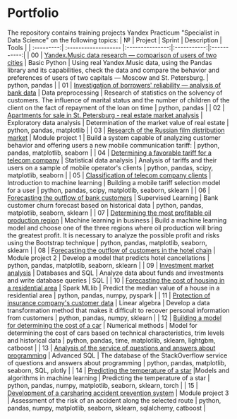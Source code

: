 # Portfolio

The repository contains training projects Yandex Practicum "Specialist in Data Science" on the following topics:
| №          | Project              | Sprint              | Description     | Tools       |
| :---------:| :------------------- |:---------------:|:-----------:|:-----------:|
| 00         | [Yandex.Music data research — comparison of users of two cities]([https://github.com/Dievpo/Yandex_Practicum/tree/master/01_Data_preprocessing](https://github.com/Dievpo/Portfolio/tree/master/00_Basic_Python)) | Basic Python | Using real Yandex.Music data, using the Pandas library and its capabilities, check the data and compare the behavior and preferences of users of two capitals — Moscow and St. Petersburg. | python, pandas |
| 01         | [Investigation of borrowers' reliability — analysis of bank data](https://github.com/Dievpo/Yandex_Practicum/tree/master/01_Data_preprocessing) | Data preprocessing   | Research of statistics on the solvency of customers. The influence of marital status and the number of children of the client on the fact of repayment of the loan on time | python, pandas |
| 02         | [Apartments for sale in St. Petersburg - real estate market analysis](https://github.com/Dievpo/Yandex_Practicum/tree/master/02_Exploratory_data_analysis) | Exploratory data analysis | Determination of the market value of real estate | python, pandas, matplotlib |
| 03         | [Research of the Russian film distribution market](https://github.com/Dievpo/Portfolio/tree/master/03_Module_project_1) | Module project 1 | Build a system capable of analyzing customer behavior and offering users a new mobile communication tariff: | python, pandas, matplotlib, seaborn |
| 04         | [Determining a favorable tariff for a telecom company](https://github.com/Dievpo/Portfolio/tree/master/04_Statistical_data_analysis) | Statistical data analysis | Analysis of tariffs and their users on a sample of mobile operator's clients | python, pandas, scipy, matplotlib, seaborn |
| 05         | [Classification of telecom company clients](https://github.com/Dievpo/Portfolio/tree/master/05_Introduction_to_machine_learning) | Introduction to machine learning | Building a mobile tariff selection model for a user | python, pandas, scipy, matplotlib, seaborn, sklearn |
| 06         | [Forecasting the outflow of bank customers](https://github.com/Dievpo/Portfolio/tree/master/06_Supervised_learning) | Supervised Learning | Bank customer churn forecast based on historical data | python, pandas, matplotlib, seaborn, sklearn |
| 07         | [Determining the most profitable oil production region](https://github.com/Dievpo/Portfolio/tree/master/07_Machine_learning_in_business) | Machine learning in business | Build a machine learning model and choose one of the three regions where oil production will bring the greatest profit. It is necessary to analyze the possible profit and risks using the Bootstrap technique | python, pandas, matplotlib, seaborn, sklearn |
| 08         | [Forecasting the outflow of customers in the hotel chain](https://github.com/Dievpo/Portfolio/tree/master/08_Module_project_2) | Module project 2 | Develop a model that predicts hotel cancellations | python, pandas, matplotlib, seaborn, sklearn |
| 09         | [Investment market analysis](https://github.com/Dievpo/Portfolio/tree/master/09_Databases_and_SQL) | Databases and SQL | Analyze data about funds and investments and write database queries | SQL |
| 10         | [Forecasting the cost of housing in a residential area](https://github.com/Dievpo/Portfolio/tree/master/10_Spark_MLlib) | Spark MLlib | Predict the median value of a house in a residential area | python, pandas, numpy, pyspark |
| 11         | [Protection of insurance company's customer data](https://github.com/Dievpo/Portfolio/tree/master/11_Linear_algebra) | Linear algebra | Develop a data transformation method that makes it difficult to recover personal information from customers |  python, pandas, numpy, sklearn |
| 12         | [Building a model for determining the cost of a car](https://github.com/Dievpo/Portfolio/tree/master/12_Numerical_methods) | Numerical methods | Model for determining the cost of cars based on technical characteristics, trim levels and historical data | python, pandas, time, matplotlib, sklearn, lightgbm, catboost |
| 13         | [Analysis of the service of questions and answers about programming](https://github.com/Dievpo/Portfolio/tree/master/13_Advanced_SQL) | Advanced SQL | The database of the StackOverflow service of questions and answers about programming | python, pandas, matplotlib, seaborn, SQL, plotly |
| 14         | [Predicting the temperature of a star](https://github.com/Dievpo/Portfolio/tree/master/14_Models_and_algorithms_in_machine_learning) |Models and algorithms in machine learning | Predicting the temperature of a star | python, pandas, numpy, matplotlib, seaborn, sklearn, torch |
| 15         | [Development of a carsharing accident prevention system](https://github.com/Dievpo/Portfolio/tree/master/15_Module_project_3) | Module project 3 | Assessment of the risk of an accident along the selected route  | python, pandas, numpy, matplotlib, seaborn, sklearn, sqlalchemy, catboost |
